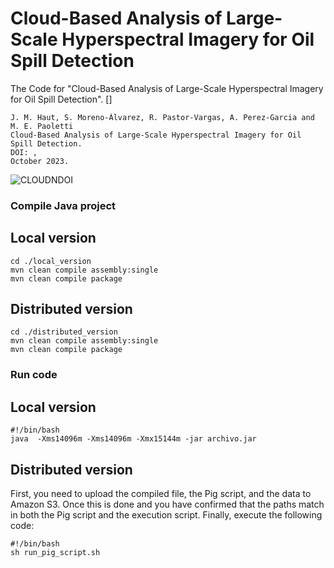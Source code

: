 # Cloud-Based Analysis of Large-Scale Hyperspectral Imagery for Oil Spill Detection
The Code for "Cloud-Based Analysis of Large-Scale Hyperspectral Imagery for Oil Spill Detection". []
```
J. M. Haut, S. Moreno-Álvarez, R. Pastor-Vargas, A. Perez-Garcia and M. E. Paoletti
Cloud-Based Analysis of Large-Scale Hyperspectral Imagery for Oil Spill Detection.
DOI: ,
October 2023.
```

![CLOUDNDOI](./images/CLOUDNDOI.jpg)


### Compile Java project

## Local version
```
cd ./local_version
mvn clean compile assembly:single
mvn clean compile package
```

## Distributed version
```
cd ./distributed_version
mvn clean compile assembly:single
mvn clean compile package
```


### Run code

## Local version
```
#!/bin/bash
java  -Xms14096m -Xms14096m -Xmx15144m -jar archivo.jar
```
## Distributed version
First, you need to upload the compiled file, the Pig script, and the data to Amazon S3. Once this is done and you have confirmed that the paths match in both the Pig script and the execution script. Finally, execute the following code:
```
#!/bin/bash
sh run_pig_script.sh
```

